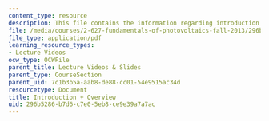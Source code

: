 ```yaml
---
content_type: resource
description: This file contains the information regarding introduction and overview.
file: /media/courses/2-627-fundamentals-of-photovoltaics-fall-2013/296b5286b7d6c7e05eb8ce9e39a7a7ac_MIT2_627F13_lec01.pdf
file_type: application/pdf
learning_resource_types:
- Lecture Videos
ocw_type: OCWFile
parent_title: Lecture Videos & Slides
parent_type: CourseSection
parent_uid: 7c1b3b5a-aab8-de88-cc01-54e9515ac34d
resourcetype: Document
title: Introduction + Overview
uid: 296b5286-b7d6-c7e0-5eb8-ce9e39a7a7ac
---
```

